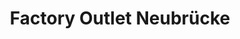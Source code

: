 ---
title: "Factory Outlet Neubrücke"
url: /hoppstaedten-weiersbach/factory-outlet-neubruecke/
shop: Eisenwaren
---